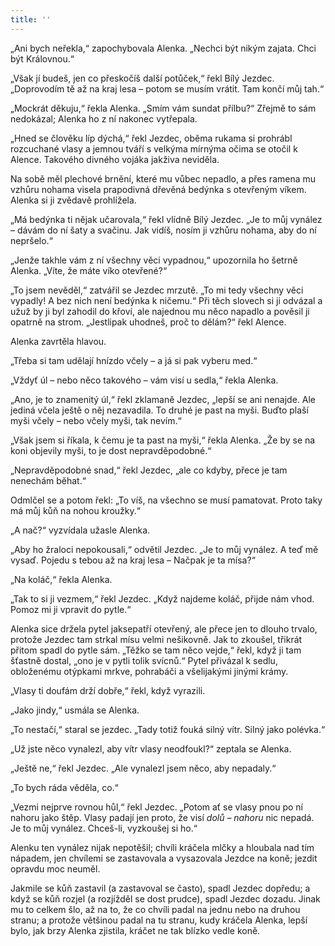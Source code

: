 ```yaml
---
title: ''
---
```


„Ani bych neřekla,“ zapochybovala Alenka. „Nechci být nikým zajata. Chci být Královnou.“

„Však jí budeš, jen co přeskočíš další potůček,“ řekl Bílý Jezdec. „Doprovodím tě až na kraj lesa – potom se musím vrátit. Tam končí můj tah.“

„Mockrát děkuju,“ řekla Alenka. „Smím vám sundat přílbu?“ Zřejmě to sám nedokázal; Alenka ho z ní nakonec vytřepala.

„Hned se člověku líp dýchá,“ řekl Jezdec, oběma rukama si prohrábl rozcuchané vlasy a jemnou tváří s velkýma mírnýma očima se otočil k Alence. Takového divného vojáka jakživa neviděla.

Na sobě měl plechové brnění, které mu vůbec nepadlo, a přes ramena mu vzhůru nohama visela prapodivná dřevěná bedýnka s otevřeným víkem. Alenka si ji zvědavě prohlížela.

„Má bedýnka ti nějak učarovala,“ řekl vlídně Bílý Jezdec. „Je to můj vynález – dávám do ní šaty a svačinu. Jak vidíš, nosím ji vzhůru nohama, aby do ní nepršelo.“

„Jenže takhle vám z ní všechny věci vypadnou,“ upozornila ho šetrně Alenka. „Víte, že máte víko otevřené?“

„To jsem nevěděl,“ zatvářil se Jezdec mrzutě. „To mi tedy všechny věci vypadly! A bez nich není bedýnka k ničemu.“ Při těch slovech si ji odvázal a užuž by ji byl zahodil do křoví, ale najednou mu něco napadlo a pověsil ji opatrně na strom. „Jestlipak uhodneš, proč to dělám?“ řekl Alence.

Alenka zavrtěla hlavou.

„Třeba si tam udělají hnízdo včely – a já si pak vyberu med.“

„Vždyť úl – nebo něco takového – vám visí u sedla,“ řekla Alenka.

„Ano, je to znamenitý úl,“ řekl zklamaně Jezdec, „lepší se ani nenajde. Ale jediná včela ještě o něj nezavadila. To druhé je past na myši. Buďto plaší myši včely – nebo včely myši, tak nevím.“

„Však jsem si říkala, k čemu je ta past na myši,“ řekla Alenka. „Že by se na koni objevily myši, to je dost nepravděpodobné.“

„Nepravděpodobné snad,“ řekl Jezdec, „ale co kdyby, přece je tam nenechám běhat.“

Odmlčel se a potom řekl: „To víš, na všechno se musí pamatovat. Proto taky má můj kůň na nohou kroužky.“

„A nač?“ vyzvídala užasle Alenka.

„Aby ho žraloci nepokousali,“ odvětil Jezdec. „Je to můj vynález. A teď mě vysaď. Pojedu s tebou až na kraj lesa – Načpak je ta mísa?“

„Na koláč,“ řekla Alenka.

„Tak to si ji vezmem,“ řekl Jezdec. „Když najdeme koláč, přijde nám vhod. Pomoz mi ji vpravit do pytle.“

Alenka sice držela pytel jaksepatří otevřený, ale přece jen to dlouho trvalo, protože Jezdec tam strkal mísu velmi nešikovně. Jak to zkoušel, třikrát přitom spadl do pytle sám. „Těžko se tam něco vejde,“ řekl, když ji tam šťastně dostal, „ono je v pytli tolik svícnů.“ Pytel přivázal k sedlu, obloženému otýpkami mrkve, pohrabáči a všelijakými jinými krámy.

„Vlasy ti doufám drží dobře,“ řekl, když vyrazili.

„Jako jindy,“ usmála se Alenka.

„To nestačí,“ staral se jezdec. „Tady totiž fouká silný vítr. Silný jako polévka.“

„Už jste něco vynalezl, aby vítr vlasy neodfoukl?“ zeptala se Alenka.

„Ještě ne,“ řekl Jezdec. „Ale vynalezl jsem něco, aby nepadaly.“

„To bych ráda věděla, co.“

„Vezmi nejprve rovnou hůl,“ řekl Jezdec. „Potom ať se vlasy pnou po ní nahoru jako štěp. Vlasy padají jen proto, že visí _dolů – nahoru_ nic nepadá. Je to můj vynález. Chceš-li, vyzkoušej si ho.“

Alenku ten vynález nijak nepotěšil; chvíli kráčela mlčky a hloubala nad tím nápadem, jen chvílemi se zastavovala a vysazovala Jezdce na koně; jezdit opravdu moc neuměl.

Jakmile se kůň zastavil (a zastavoval se často), spadl Jezdec dopředu; a když se kůň rozjel (a rozjížděl se dost prudce), spadl Jezdec dozadu. Jinak mu to celkem šlo, až na to, že co chvíli padal na jednu nebo na druhou stranu; a protože většinou padal na tu stranu, kudy kráčela Alenka, lepší bylo, jak brzy Alenka zjistila, kráčet ne tak blízko vedle koně.
